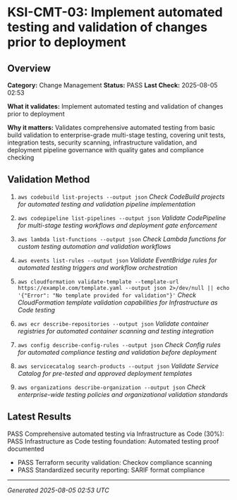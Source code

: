 # KSI-CMT-03: Implement automated testing and validation of changes prior to deployment

## Overview

**Category:** Change Management
**Status:** PASS
**Last Check:** 2025-08-05 02:53

**What it validates:** Implement automated testing and validation of changes prior to deployment

**Why it matters:** Validates comprehensive automated testing from basic build validation to enterprise-grade multi-stage testing, covering unit tests, integration tests, security scanning, infrastructure validation, and deployment pipeline governance with quality gates and compliance checking

## Validation Method

1. `aws codebuild list-projects --output json`
   *Check CodeBuild projects for automated testing and validation pipeline implementation*

2. `aws codepipeline list-pipelines --output json`
   *Validate CodePipeline for multi-stage testing workflows and deployment gate enforcement*

3. `aws lambda list-functions --output json`
   *Check Lambda functions for custom testing automation and validation workflows*

4. `aws events list-rules --output json`
   *Validate EventBridge rules for automated testing triggers and workflow orchestration*

5. `aws cloudformation validate-template --template-url https://example.com/template.yaml --output json 2>/dev/null || echo '{"Error": "No template provided for validation"}'`
   *Check CloudFormation template validation capabilities for Infrastructure as Code testing*

6. `aws ecr describe-repositories --output json`
   *Validate container registries for automated container scanning and testing integration*

7. `aws config describe-config-rules --output json`
   *Check Config rules for automated compliance testing and validation before deployment*

8. `aws servicecatalog search-products --output json`
   *Validate Service Catalog for pre-tested and approved deployment templates*

9. `aws organizations describe-organization --output json`
   *Check enterprise-wide testing policies and organizational validation standards*

## Latest Results

PASS Comprehensive automated testing via Infrastructure as Code (30%): PASS Infrastructure as Code testing foundation: Automated testing proof documented
- PASS Terraform security validation: Checkov compliance scanning
- PASS Standardized security reporting: SARIF format compliance

---
*Generated 2025-08-05 02:53 UTC*